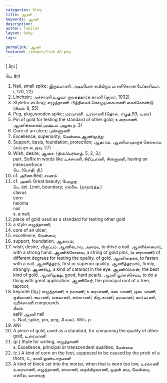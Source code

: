 ```yaml
---
categories: blog
title: ஆணி
keywords: ஆணி
description: 
author: Tamilan
layout: Ruby
tags: 
 
permalink: ஆணி
featured: /images/ttak-48.png
---
```

  
[ āṇi ]  
  
பெ. āṇi  
1. Nail, small spike; இரும்பாணி. அடிப்பேன் கவியிருப் பாணிகொண்டே(தனிப்பா. i, 170, 22)  
2. Linchpin; அச்சாணி.உழுவா ருலகத்தார்க் காணி (குறள், 1032)  
3. Stylefor writing; எழுத்தாணி. பித்திகைக் கொழுமுகையாணி கைக்கொண்டு (சிலப். 8, 55)  
4. Peg, plug,wooden spike; மரவாணி. உரலாணி (தொல். எழுத்.99, உரை)  
5. Pin of gold for testing the standard of other gold; உரையாணி. ஆணிக்கனகம்(அஷ்டப். அழகரந். 3)  
6. Core of an ulcer; புண்ணாணி  
7. Excellence, superiority; மேன்மை.ஆணிமுத்து  
8. Support, basis, foundation, protection; ஆதாரம். ஆணியாயுலகுக் கெல்லாம் (கம்பரா.கடறாவு. 27)  
9. Wish, desire; ஆசை. (திவ்.பெரியாழ். 5, 2, 3.)  
part. Suffix in words like உச்சாணி, சிரிப்பாணி, சின்னாணி, having an intensiveforce  
பெ. (பொதி. நி.)  
1. cf. அணை.Bed; சயனம்  
2. cf. அணி. Great beauty; பேரழகு  
பெ. āṇi. Limit, boundary; எல்லை. (நாநார்த்த.)  
clavus  
corn  
heloma  
nail  
s. a nail;  
2. piece of gold used as a standard for testing other gold  
3. a style எழுத்தாணி;  
4. core of an ulcer;  
5. excellence, மேன்மை;  
6. support, foundation, ஆதாரம்;  
7. wish, desire, விருப்பம். ஆணிகடாவ, அறைய, to drive a nail. ஆணிக்கையாய், with a strong hand. ஆணிக்கோவை, a string of gold pins, (உரையாணி) of different degrees for testing the quality, of gold. ஆணிதைக்க, to fasten with a nail. ஆணித்தரம், first or superior quality. ஆணித்தரமாய், firmly, strongly. ஆணிப்பூ, a kind of cataract in the eye. ஆணிப்பொன், the best kind of gold. ஆணிமுத்து, good, hard pearls. ஆணி யூணச்செய்ய, to do a thing with great application. ஆணிவேர், the principal root of a tree, taproot;  
2. keynote (fig.) எழுத்தாணி, உரவாணி, உரையாணி, கடையாணி, குடையாணி, குதியாணி, கூராணி, கையாணி, சுள்ளாணி, திரு காணி, மரவாணி, மார்பாணி, வரிச்சாணி compounds  
கீலம்  
aaNi ஆணி nail  
s. Nail, spike, pin, peg, கீ லகம். Wils. p  
18. ANI  
2. A piece of gold, used as a standard, for comparing the quality of other gold, உரையாணி  
3. (p.) Style for writing, எழுத்தாணி  
s. Excellence, principal or transcendent qualities, மேன்மை  
2. (c.) A kind of corn on the feet, supposed to be caused by the prick of a thorn, c., காலி லுண்டாகுமணி  
3. A kind of block set into the mortar, when that is worn too low, உரலாணி  
உரையாணி, எழுத்தாணி, காயாணி, தைக்கிறவாணி, முதன் மை, மேன்மை, எல்லை, வாளலகு